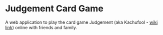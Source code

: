 # Judgement Card Game
A web application to play the card game Judgement (aka Kachufool - [wiki link](https://en.wikipedia.org/wiki/Kachufool)) online with friends and family.
